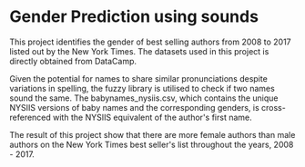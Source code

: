 # Gender Prediction using sounds
This project identifies the gender of best selling authors from 2008 to 2017 listed out by the New York Times.
The datasets used in this project is directly obtained from DataCamp.

Given the potential for names to share similar pronunciations despite variations in spelling, the fuzzy library is utilised to check if two names sound the same. The babynames_nysiis.csv, which contains the unique NYSIIS versions of baby names and the corresponding genders, is cross-referenced with the NYSIIS equivalent of the author's first name.

The result of this project show that there are more female authors than male authors on the New York Times best seller's list throughout the years, 2008 - 2017.
